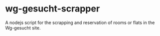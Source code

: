 # wg-gesucht-scrapper
A nodejs script for the scrapping and reservation of rooms or flats in the Wg-gesucht site.
